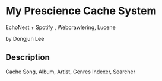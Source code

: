 My Prescience Cache System
=========================

EchoNest + Spotify , Webcrawlering, Lucene

by Dongjun Lee

Description
----------------------------

Cache Song, Album, Artist, Genres
Indexer, Searcher